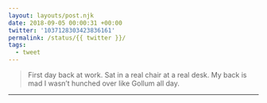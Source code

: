 ```yaml
---
layout: layouts/post.njk
date: 2018-09-05 00:00:31 +00:00
twitter: '1037128303423836161'
permalink: /status/{{ twitter }}/
tags: 
  - tweet
---
```


> First day back at work. Sat in a real chair at a real desk. My back is mad I wasn’t hunched over like Gollum all day.

---
